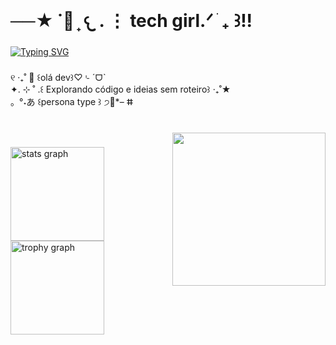 <br clear="both">

<h1 align="left">──★ ˙🍓 ̟ 𐔌 . ⋮ tech girl.ᐟ ֹ ₊ ꒱!!</h1>

###
[![Typing SVG](https://readme-typing-svg.herokuapp.com?font=Fira+Code&pause=1000&color=E58CF7&width=435&lines=I'm+18+years+old+%F0%90%94%8C%D5%9E.+.%D5%9E%F0%90%A6%AF)](https://git.io/typing-svg)
###
<p align="left">୧ ‧₊˚ 🌷  ꒰olá dev꒱♡⌎ ˊᗜˋ<br>✦. ⊹ ˚ .꒰ Explorando código e ideias sem roteiro꒱ ‧₊˚★<br>。°˖あ ꒰persona type ꒱ ੭🍮*– ⵌ</p>

###

<br clear="both">

<img align="right" height="245" src="https://i7.glitter-graphics.org/pub/2142/2142437odvdo904nt.gif"  />

###

<div align="left">
  <img src="https://github-readme-stats.vercel.app/api?username=IvyDias&hide_title=false&hide_rank=false&show_icons=true&include_all_commits=true&count_private=true&disable_animations=false&theme=dracula&locale=en&hide_border=false&order=1" height="150" alt="stats graph"  />
  <img src="https://github-profile-trophy.vercel.app?username=IvyDias&theme=dracula&column=-1&row=1&margin-w=8&margin-h=8&no-bg=false&no-frame=false&order=4" height="150" alt="trophy graph"  />
</div>

###

